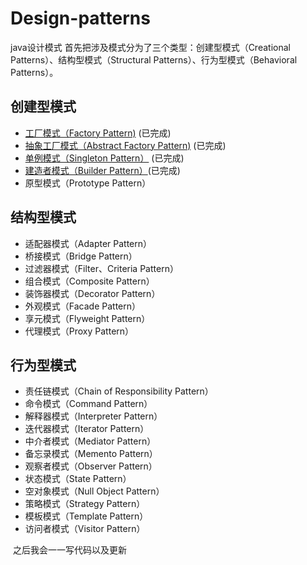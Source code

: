 # Design-patterns  
java设计模式
首先把涉及模式分为了三个类型：创建型模式（Creational Patterns）、结构型模式（Structural Patterns）、行为型模式（Behavioral Patterns）。
## 	创建型模式
- [工厂模式（Factory Pattern)](01-Creational%20Patterns/Factory%20Pattern/Factory%20Pattern.md) (已完成)
- [抽象工厂模式（Abstract Factory Pattern)](01-Creational%20Patterns/Abstract%20Factory%20Pattern/Abstract%20Factory%20Pattern.md) (已完成)
- [单例模式（Singleton Pattern）](01-Creational%20Patterns/Singleton%20Pattern/Singleton%20Pattern.md) (已完成)
- [建造者模式（Builder Pattern）](01-Creational%20Patterns/Builder%20Pattern/Builder%20Pattern.md)(已完成)
- 原型模式（Prototype Pattern）
## 结构型模式
- 适配器模式（Adapter Pattern）
- 桥接模式（Bridge Pattern）
- 过滤器模式（Filter、Criteria Pattern）
- 组合模式（Composite Pattern）
- 装饰器模式（Decorator Pattern）
- 外观模式（Facade Pattern）
- 享元模式（Flyweight Pattern）
- 代理模式（Proxy Pattern）
## 行为型模式
- 责任链模式（Chain of Responsibility Pattern）
- 命令模式（Command Pattern）
- 解释器模式（Interpreter Pattern）
- 迭代器模式（Iterator Pattern）
- 中介者模式（Mediator Pattern）
- 备忘录模式（Memento Pattern）
- 观察者模式（Observer Pattern）
- 状态模式（State Pattern）
- 空对象模式（Null Object Pattern）
- 策略模式（Strategy Pattern）
- 模板模式（Template Pattern）
- 访问者模式（Visitor Pattern）
  
  
  之后我会一一写代码以及更新
